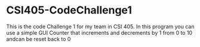 # CSI405-CodeChallenge1
This is the code Challenge 1 for my team in CSI 405.
In this program you can use a simple GUI Counter that increments and decrements by 1 from 0 to 10 andcan be reset back to 0
